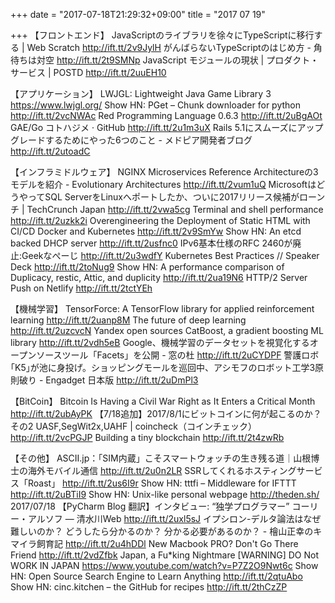 +++
date = "2017-07-18T21:29:32+09:00"
title = "2017 07 19"

+++
【フロントエンド】
JavaScriptのライブラリを徐々にTypeScriptに移行する | Web Scratch http://ift.tt/2v9JylH
がんばらないTypeScriptのはじめ方 - 角待ちは対空 http://ift.tt/2t9SMNp
JavaScript モジュールの現状 | プロダクト・サービス | POSTD http://ift.tt/2uuEH10

【アプリケーション】
LWJGL: Lightweight Java Game Library 3 https://www.lwjgl.org/
Show HN: PGet – Chunk downloader for python http://ift.tt/2vcNWAc
Red Programming Language 0.6.3 http://ift.tt/2uBgAOt
GAE/Go コトハジメ · GitHub http://ift.tt/2u1m3uX
Rails 5.1にスムーズにアップグレードするためにやった6つのこと - メドピア開発者ブログ http://ift.tt/2utoadC

【インフラミドルウェア】
NGINX Microservices Reference Architectureの3モデルを紹介 - Evolutionary Architectures http://ift.tt/2vum1uQ
MicrosoftはどうやってSQL ServerをLinuxへポートしたか、ついに2017リリース候補がローンチ | TechCrunch Japan http://ift.tt/2vwa5cg
Terminal and shell performance http://ift.tt/2uzkk2i
Overengineering the Deployment of Static HTML with CI/CD Docker and Kubernetes http://ift.tt/2v9SmYw
Show HN: An etcd backed DHCP server http://ift.tt/2usfnc0
IPv6基本仕様のRFC 2460が廃止:Geekなぺーじ http://ift.tt/2u3wdfY
Kubernetes Best Practices // Speaker Deck http://ift.tt/2toNug9
Show HN: A performance comparison of Duplicacy, restic, Attic, and duplicity http://ift.tt/2ua19N6
HTTP/2 Server Push on Netlify http://ift.tt/2tctYEh

【機械学習】
TensorForce: A TensorFlow library for applied reinforcement learning http://ift.tt/2uanp8M
The future of deep learning http://ift.tt/2uzcvcN
Yandex open sources CatBoost, a gradient boosting ML library http://ift.tt/2vdh5eB
Google、機械学習のデータセットを視覚化するオープンソースツール「Facets」を公開 - 窓の杜 http://ift.tt/2uCYDPF
警護ロボ｢K5｣が池に身投げ。ショッピングモールを巡回中、アシモフのロボット工学3原則破り - Engadget 日本版 http://ift.tt/2uDmPl3

【BitCoin】
Bitcoin Is Having a Civil War Right as It Enters a Critical Month http://ift.tt/2ubAyPK
【7/18追加】2017/8/1にビットコインに何が起こるのか？その2 UASF,SegWit2x,UAHF | coincheck（コインチェック） http://ift.tt/2vcPGJP
Building a tiny blockchain http://ift.tt/2t4zwRb

【その他】
ASCII.jp：「SIM内蔵」こそスマートウォッチの生き残る道｜山根博士の海外モバイル通信 http://ift.tt/2u0n2LR
SSRしてくれるホスティングサービス「Roast」 http://ift.tt/2us6I9r
Show HN: tttfi – Middleware for IFTTT http://ift.tt/2uBTiI9
Show HN: Unix-like personal webpage http://theden.sh/
2017/07/18 【PyCharm Blog 翻訳】インタビュー: “独学プログラマー” コーリー・アルソフ — 清水川Web http://ift.tt/2uxl5sJ
イプシロン-デルタ論法はなぜ難しいのか？ どうしたら分かるのか？ 分かる必要があるのか？ - 檜山正幸のキマイラ飼育記 http://ift.tt/2u4hDDl
New Macbook PRO? Don't Go There Friend http://ift.tt/2vdZfbk
Japan, a Fu*king Nightmare [WARNING] DO Not WORK IN JAPAN https://www.youtube.com/watch?v=P7Z2O9Nwt6c
Show HN: Open Source Search Engine to Learn Anything http://ift.tt/2qtuAbo
Show HN: cinc.kitchen – the GitHub for recipes http://ift.tt/2thCzZP